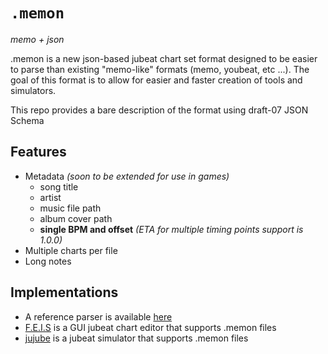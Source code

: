 # `.memon`
*memo + json*

.memon is a new json-based jubeat chart set format designed to be easier to parse than existing "memo-like" formats (memo, youbeat, etc ...). The goal of this format is to allow for easier and faster creation of tools and simulators.

This repo provides a bare description of the format using draft-07 JSON Schema

## Features
- Metadata *(soon to be extended for use in games)*
    - song title
    - artist
    - music file path
    - album cover path
    - **single BPM and offset** *(ETA for multiple timing points support is 1.0.0)*
- Multiple charts per file
- Long notes

## Implementations
- A reference parser is available [here](https://github.com/Stepland/memoncpp)
- [F.E.I.S](https://github.com/Stepland/F.E.I.S.) is a GUI jubeat chart editor that supports .memon files
- [jujube](https://github.com/Stepland/jujube) is a jubeat simulator that supports .memon files